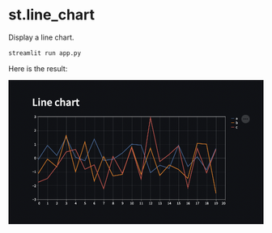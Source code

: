 # st.line_chart

Display a line chart.

```sh
streamlit run app.py
```

Here is the result:

![st.line_chart](./img/st-line_chart.png)
